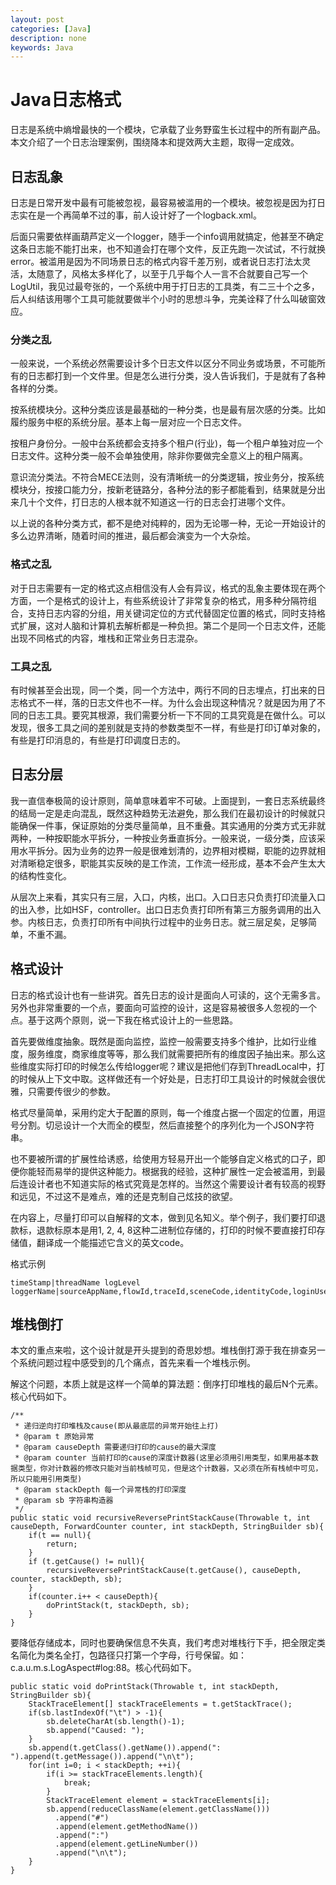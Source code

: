 ```yaml
---
layout: post
categories: [Java]
description: none
keywords: Java
---
```

# Java日志格式
日志是系统中熵增最快的一个模块，它承载了业务野蛮生长过程中的所有副产品。本文介绍了一个日志治理案例，围绕降本和提效两大主题，取得一定成效。

## 日志乱象
日志是日常开发中最有可能被忽视，最容易被滥用的一个模块。被忽视是因为打日志实在是一个再简单不过的事，前人设计好了一个logback.xml。

后面只需要依样画葫芦定义一个logger，随手一个info调用就搞定，他甚至不确定这条日志能不能打出来，也不知道会打在哪个文件，反正先跑一次试试，不行就换error。被滥用是因为不同场景日志的格式内容千差万别，或者说日志打法太灵活，太随意了，风格太多样化了，以至于几乎每个人一言不合就要自己写一个LogUtil，我见过最夸张的，一个系统中用于打日志的工具类，有二三十个之多，后人纠结该用哪个工具可能就要做半个小时的思想斗争，完美诠释了什么叫破窗效应。

### 分类之乱
一般来说，一个系统必然需要设计多个日志文件以区分不同业务或场景，不可能所有的日志都打到一个文件里。但是怎么进行分类，没人告诉我们，于是就有了各种各样的分类。

按系统模块分。这种分类应该是最基础的一种分类，也是最有层次感的分类。比如履约服务中枢的系统分层。基本上每一层对应一个日志文件。

按租户身份分。一般中台系统都会支持多个租户(行业)，每一个租户单独对应一个日志文件。这种分类一般不会单独使用，除非你要做完全意义上的租户隔离。

意识流分类法。不符合MECE法则，没有清晰统一的分类逻辑，按业务分，按系统模块分，按接口能力分，按新老链路分，各种分法的影子都能看到，结果就是分出来几十个文件，打日志的人根本就不知道这一行的日志会打进哪个文件。

以上说的各种分类方式，都不是绝对纯粹的，因为无论哪一种，无论一开始设计的多么边界清晰，随着时间的推进，最后都会演变为一个大杂烩。

### 格式之乱
对于日志需要有一定的格式这点相信没有人会有异议，格式的乱象主要体现在两个方面，一个是格式的设计上，有些系统设计了非常复杂的格式，用多种分隔符组合，支持日志内容的分组，用关键词定位的方式代替固定位置的格式，同时支持格式扩展，这对人脑和计算机去解析都是一种负担。第二个是同一个日志文件，还能出现不同格式的内容，堆栈和正常业务日志混杂。

### 工具之乱
有时候甚至会出现，同一个类，同一个方法中，两行不同的日志埋点，打出来的日志格式不一样，落的日志文件也不一样。为什么会出现这种情况？就是因为用了不同的日志工具。要究其根源，我们需要分析一下不同的工具究竟是在做什么。可以发现，很多工具之间的差别就是支持的参数类型不一样，有些是打印订单对象的，有些是打印消息的，有些是打印调度日志的。

## 日志分层
我一直信奉极简的设计原则，简单意味着牢不可破。上面提到，一套日志系统最终的结局一定是走向混乱，既然这种趋势无法避免，那么我们在最初设计的时候就只能确保一件事，保证原始的分类尽量简单，且不重叠。其实通用的分类方式无非就两种，一种按职能水平拆分，一种按业务垂直拆分。一般来说，一级分类，应该采用水平拆分。因为业务的边界一般是很难划清的，边界相对模糊，职能的边界就相对清晰稳定很多，职能其实反映的是工作流，工作流一经形成，基本不会产生太大的结构性变化。

从层次上来看，其实只有三层，入口，内核，出口。入口日志只负责打印流量入口的出入参，比如HSF，controller。出口日志负责打印所有第三方服务调用的出入参。内核日志，负责打印所有中间执行过程中的业务日志。就三层足矣，足够简单，不重不漏。

## 格式设计
日志的格式设计也有一些讲究。首先日志的设计是面向人可读的，这个无需多言。另外也非常重要的一个点，要面向可监控的设计，这是容易被很多人忽视的一个点。基于这两个原则，说一下我在格式设计上的一些思路。

首先要做维度抽象。既然是面向监控，监控一般需要支持多个维护，比如行业维度，服务维度，商家维度等等，那么我们就需要把所有的维度因子抽出来。那么这些维度实际打印的时候怎么传给logger呢？建议是把他们存到ThreadLocal中，打的时候从上下文中取。这样做还有一个好处是，日志打印工具设计的时候就会很优雅，只需要传很少的参数。

格式尽量简单，采用约定大于配置的原则，每一个维度占据一个固定的位置，用逗号分割。切忌设计一个大而全的模型，然后直接整个的序列化为一个JSON字符串。

也不要被所谓的扩展性给诱惑，给使用方轻易开出一个能够自定义格式的口子，即便你能轻而易举的提供这种能力。根据我的经验，这种扩展性一定会被滥用，到最后连设计者也不知道实际的格式究竟是怎样的。当然这个需要设计者有较高的视野和远见，不过这不是难点，难的还是克制自己炫技的欲望。

在内容上，尽量打印可以自解释的文本，做到见名知义。举个例子，我们要打印退款标，退款标原本是用1, 2, 4, 8这种二进制位存储的，打印的时候不要直接打印存储值，翻译成一个能描述它含义的英文code。

格式示例
```
timeStamp|threadName logLevel loggerName|sourceAppName,flowId,traceId,sceneCode,identityCode,loginUserId,scpCode,rpcId,isYace,ip||businessCode,isSuccess||parameters||returnResult||
```

## 堆栈倒打
本文的重点来啦，这个设计就是开头提到的奇思妙想。堆栈倒打源于我在排查另一个系统问题过程中感受到的几个痛点，首先来看一个堆栈示例。

解这个问题，本质上就是这样一个简单的算法题：倒序打印堆栈的最后N个元素。核心代码如下。
```
/**
 * 递归逆向打印堆栈及cause(即从最底层的异常开始往上打)
 * @param t 原始异常
 * @param causeDepth 需要递归打印的cause的最大深度
 * @param counter 当前打印的cause的深度计数器(这里必须用引用类型，如果用基本数据类型，你对计数器的修改只能对当前栈帧可见，但是这个计数器，又必须在所有栈帧中可见，所以只能用引用类型)
 * @param stackDepth 每一个异常栈的打印深度
 * @param sb 字符串构造器
 */
public static void recursiveReversePrintStackCause(Throwable t, int causeDepth, ForwardCounter counter, int stackDepth, StringBuilder sb){
    if(t == null){
        return;
    }
    if (t.getCause() != null){
        recursiveReversePrintStackCause(t.getCause(), causeDepth, counter, stackDepth, sb);
    }
    if(counter.i++ < causeDepth){
        doPrintStack(t, stackDepth, sb);
    }
}
```
要降低存储成本，同时也要确保信息不失真，我们考虑对堆栈行下手，把全限定类名简化为类名全打，包路径只打第一个字母，行号保留。如：c.a.u.m.s.LogAspect#log:88。核心代码如下。
```
public static void doPrintStack(Throwable t, int stackDepth, StringBuilder sb){
    StackTraceElement[] stackTraceElements = t.getStackTrace();
    if(sb.lastIndexOf("\t") > -1){
        sb.deleteCharAt(sb.length()-1);
        sb.append("Caused: ");
    }
    sb.append(t.getClass().getName()).append(": ").append(t.getMessage()).append("\n\t");
    for(int i=0; i < stackDepth; ++i){
        if(i >= stackTraceElements.length){
            break;
        }
        StackTraceElement element = stackTraceElements[i];
        sb.append(reduceClassName(element.getClassName()))
          .append("#")
          .append(element.getMethodName())
          .append(":")
          .append(element.getLineNumber())
          .append("\n\t");
    }
}
```

























